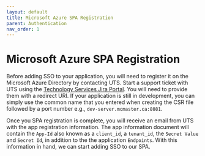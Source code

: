 ```yaml
---
layout: default
title: Microsoft Azure SPA Registration
parent: Authentication
nav_order: 1
---
```


# Microsoft Azure SPA Registration

Before adding SSO to your application, you will need to register it on the Microsoft Azure Directory by contacting UTS. Start a support ticket with UTS using the [Technology Services Jira Portal](https://macservicedesk.mcmaster.ca/plugins/servlet/desk/portal/742). You will need to provide them with a redirect URI. If your application is still in development, you can simply use the common name that you entered when creating the CSR file followed by a port number e.g., `dev-server.mcmaster.ca:8081`.  

Once you SPA registration is complete, you will receive an email from UTS with the app registration information. The app information document will contain the `App-Id` also known as a `client_id`, a `tenant_id`, the `Secret Value` and `Secret Id`, in addition to the the application `Endpoints`. With this information in hand, we can start adding SSO to our SPA.  


